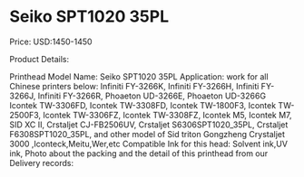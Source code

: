 # Seiko SPT1020 35PL

Price: USD:1450-1450

Product Details:

Printhead Model Name: Seiko SPT1020 35PL
Application: work for all Chinese printers below:
Infiniti FY-3266K, Infiniti FY-3266H, Infiniti FY-3266J, Infiniti FY-3266R, Phoaeton UD-3266E, Phoaeton UD-3266G
Icontek TW-3306FD, Icontek TW-3308FD, Icontek TW-1800F3, Icontek TW-2500F3, Icontek TW-3306FZ, Icontek TW-3308FZ, Icontek M5, Icontek M7, SID XC II, Crstaljet CJ-FB2506UV, Crstaljet S6306SPT1020_35PL, Crstaljet F6308SPT1020_35PL,
and other model of Sid triton Gongzheng
Crystaljet 3000 ,Iconteck,Meitu,Wer,etc
Compatible Ink for this head: Solvent ink,UV ink,
Photo about the packing and the detail of this printhead from our Delivery records: